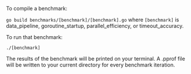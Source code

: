 To compile a benchmark:

`go build benchmarks/[benchmark]/[benchmark].go` where `[benchmark]` is data_pipeline, goroutine_startup, parallel_efficiency, or timeout_accuracy.

To run that benchmark:

`./[benchmark]`

The results of the benchmark will be printed on your terminal. A .pprof file will be written to your current directory for every benchmark iteration.